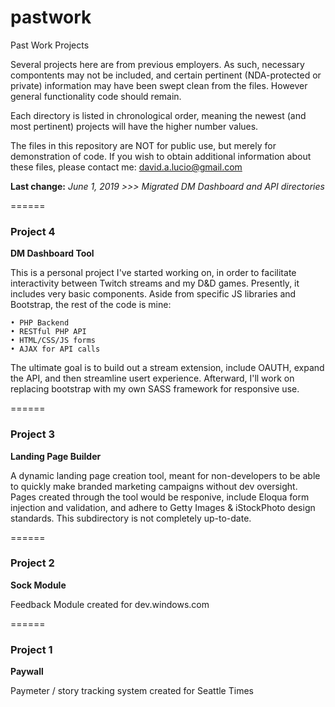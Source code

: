 # pastwork
Past Work Projects

Several projects here are from previous employers. As such, necessary compontents may not be included, and certain pertinent (NDA-protected or private) information may have been swept clean from the files. However general functionality code should remain.

Each directory is listed in chronological order, meaning the newest (and most pertinent) projects will have the higher number values.

The files in this repository are NOT for public use, but merely for demonstration of code. If you wish to obtain additional information about these files, please contact me: <david.a.lucio@gmail.com>

**Last change:**
*June 1, 2019 >>> Migrated DM Dashboard and API directories*


======
### Project 4
**DM Dashboard Tool**

This is a personal project I've started working on, in order to facilitate interactivity between Twitch streams and my D&D games. Presently, it includes very basic components. Aside from specific JS libraries and Bootstrap, the rest of the code is mine:

    • PHP Backend
    • RESTful PHP API
    • HTML/CSS/JS forms
    • AJAX for API calls

The ultimate goal is to build out a stream extension, include OAUTH, expand the API, and then streamline usert experience. Afterward, I'll work on replacing bootstrap with my own SASS framework for responsive use.


======
### Project 3
**Landing Page Builder**

A dynamic landing page creation tool, meant for non-developers to be able to quickly make branded marketing campaigns without dev oversight. Pages created through the tool would be responive, include Eloqua form injection and validation, and adhere to Getty Images & iStockPhoto design standards. This subdirectory is not completely up-to-date.


======
### Project 2
**Sock Module**

Feedback Module created for dev.windows.com


======
### Project 1
**Paywall**

Paymeter / story tracking system created for Seattle Times
